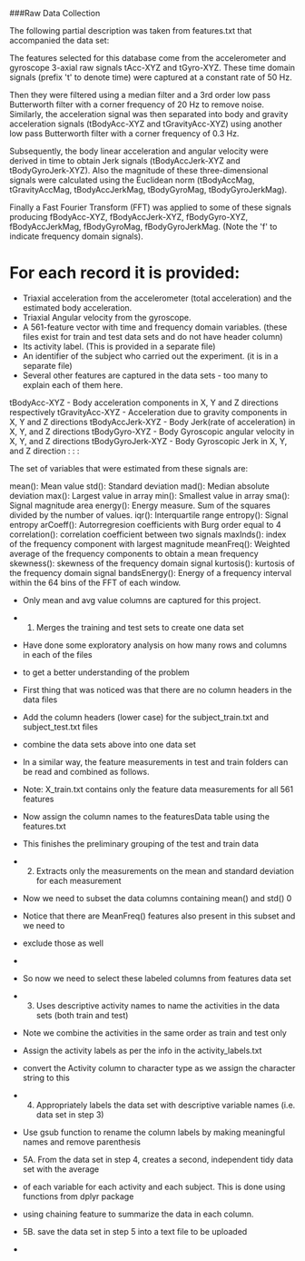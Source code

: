 ###Raw Data Collection

The following partial description was taken from features.txt that accompanied the data set:

The features selected for this database come from the accelerometer and gyroscope 3-axial raw signals tAcc-XYZ and tGyro-XYZ. These time domain signals (prefix 't' to denote time) were captured at a constant rate of 50 Hz. 

Then they were filtered using a median filter and a 3rd order low pass Butterworth filter with a corner frequency of 20 Hz to remove noise. Similarly, the acceleration signal was then separated into body and gravity acceleration signals (tBodyAcc-XYZ and tGravityAcc-XYZ) using another low pass Butterworth filter with a corner frequency of 0.3 Hz. 

Subsequently, the body linear acceleration and angular velocity were derived in time to obtain Jerk signals (tBodyAccJerk-XYZ and tBodyGyroJerk-XYZ). Also the magnitude of these three-dimensional signals were calculated using the Euclidean norm (tBodyAccMag, tGravityAccMag, tBodyAccJerkMag, tBodyGyroMag, tBodyGyroJerkMag). 

Finally a Fast Fourier Transform (FFT) was applied to some of these signals producing fBodyAcc-XYZ, fBodyAccJerk-XYZ, fBodyGyro-XYZ, fBodyAccJerkMag, fBodyGyroMag, fBodyGyroJerkMag. (Note the 'f' to indicate frequency domain signals).

For each record it is provided:
======================================

- Triaxial acceleration from the accelerometer (total acceleration) and the estimated body acceleration.
- Triaxial Angular velocity from the gyroscope. 
- A 561-feature vector with time and frequency domain variables. (these files exist for train and test data sets and do not have header column)
- Its activity label. (This is provided in a separate file)
- An identifier of the subject who carried out the experiment. (it is in a separate file)
- Several other features are captured in the data sets - too many to explain each of them here.

tBodyAcc-XYZ  - Body acceleration components in X, Y and Z directions respectively
tGravityAcc-XYZ - Acceleration due to gravity components in X, Y and Z directions
tBodyAccJerk-XYZ - Body Jerk(rate of acceleration) in X, Y, and Z directions
tBodyGyro-XYZ - Body Gyroscopic angular velocity in X, Y, and Z directions
tBodyGyroJerk-XYZ - Body Gyroscopic Jerk in X, Y, and Z direction
:
:
:

The set of variables that were estimated from these signals are: 

mean(): Mean value
std(): Standard deviation
mad(): Median absolute deviation 
max(): Largest value in array
min(): Smallest value in array
sma(): Signal magnitude area
energy(): Energy measure. Sum of the squares divided by the number of values. 
iqr(): Interquartile range 
entropy(): Signal entropy
arCoeff(): Autorregresion coefficients with Burg order equal to 4
correlation(): correlation coefficient between two signals
maxInds(): index of the frequency component with largest magnitude
meanFreq(): Weighted average of the frequency components to obtain a mean frequency
skewness(): skewness of the frequency domain signal 
kurtosis(): kurtosis of the frequency domain signal 
bandsEnergy(): Energy of a frequency interval within the 64 bins of the FFT of each window.

- Only mean and avg value columns are captured for this project.

- 1. Merges the training and test sets to create one data set

 - Have done some exploratory analysis on how many rows and columns in each of the files
 - to get a better understanding of the problem
 - First thing that was noticed was that there are no column headers in the data files

 - Add the column headers (lower case) for the subject_train.txt and subject_test.txt files
 - combine the data sets above into one data set

 - In a similar way, the feature measurements in test and train folders can be read and combined as follows. 
 - Note: X_train.txt contains only the feature data measurements for all 561 features

 - Now assign the column names to the featuresData table using the features.txt
 - This finishes the preliminary grouping of the test and train data

- 2. Extracts only the measurements on the mean and standard deviation for each measurement

 - Now we need to subset the data columns containing mean() and std() 0

 - Notice that there are MeanFreq() features also present in this subset and we need to
 - exclude those as well
 -
 - So now we need to select these labeled columns from features data set

- 3. Uses descriptive activity names to name the activities in the data sets (both train and test)
 - Note we combine the activities in the same order as train and test only
 - Assign the activity labels as per the info in the activity_labels.txt

 - convert the Activity column to character type as we assign the character string to this

- 4. Appropriately labels the data set with descriptive variable names (i.e. data set in step 3)
 - Use gsub function to rename the column labels by making meaningful names and remove parenthesis

 - 5A. From the data set in step 4, creates a second, independent tidy data set with the average 
 -  of each variable for each activity and each subject. This is done using functions from dplyr package
 -  using chaining feature to summarize the data in each column.

 - 5B. save the data set in step 5 into a text file to be uploaded
 -
